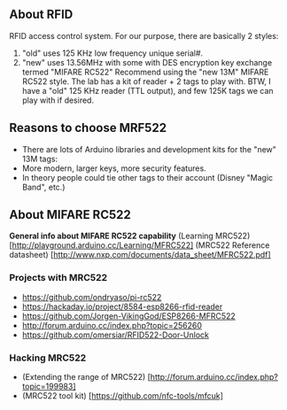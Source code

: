 
## About RFID
RFID access control system.
For our purpose, there are basically 2 styles:
  1) "old" uses 125 KHz low frequency unique serial#.
  2) "new" uses 13.56MHz with some with DES encryption key exchange termed "MIFARE RC522"
Recommend using the "new 13M" MIFARE RC522 style.
The lab has a kit of reader + 2 tags to play with.
BTW, I have a "old" 125 KHz reader (TTL output), and few 125K tags we can play with if desired.

## Reasons to choose MRF522
 - There are lots of Arduino libraries and development kits for the "new" 13M tags:
 - More modern, larger keys, more security features.
 - In theory people could tie other tags to their account (Disney "Magic Band", etc.)

## About MIFARE RC522
**General info about MIFARE RC522 capability**
(Learning MRC522) [http://playground.arduino.cc/Learning/MFRC522]
(MRC522 Reference datasheet)  [http://www.nxp.com/documents/data_sheet/MFRC522.pdf]

### Projects with MRC522
 - https://github.com/ondryaso/pi-rc522
 - https://hackaday.io/project/8584-esp8266-rfid-reader
 - https://github.com/Jorgen-VikingGod/ESP8266-MFRC522
 - http://forum.arduino.cc/index.php?topic=256260
 - https://github.com/omersiar/RFID522-Door-Unlock

### Hacking MRC522
 - (Extending the range of MRC522) [http://forum.arduino.cc/index.php?topic=199983]
 - (MRC522 tool kit) [https://github.com/nfc-tools/mfcuk]


